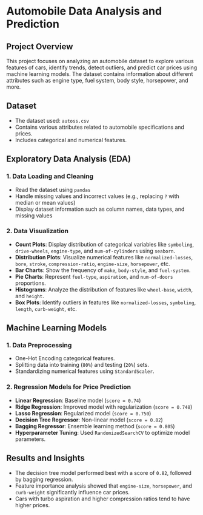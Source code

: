 # Automobile Data Analysis and Prediction

## Project Overview
This project focuses on analyzing an automobile dataset to explore various features of cars, identify trends, detect outliers, and predict car prices using machine learning models. The dataset contains information about different attributes such as engine type, fuel system, body style, horsepower, and more.

## Dataset
- The dataset used: `autoss.csv`
- Contains various attributes related to automobile specifications and prices.
- Includes categorical and numerical features.

## Exploratory Data Analysis (EDA)
### 1. Data Loading and Cleaning
- Read the dataset using `pandas`
- Handle missing values and incorrect values (e.g., replacing `?` with median or mean values)
- Display dataset information such as column names, data types, and missing values

### 2. Data Visualization
- **Count Plots**: Display distribution of categorical variables like `symboling`, `drive-wheels`, `engine-type`, and `num-of-cylinders` using `seaborn`.
- **Distribution Plots**: Visualize numerical features like `normalized-losses`, `bore`, `stroke`, `compression-ratio`, `engine-size`, `horsepower`, etc.
- **Bar Charts**: Show the frequency of `make`, `body-style`, and `fuel-system`.
- **Pie Charts**: Represent `fuel-type`, `aspiration`, and `num-of-doors` proportions.
- **Histograms**: Analyze the distribution of features like `wheel-base`, `width`, and `height`.
- **Box Plots**: Identify outliers in features like `normalized-losses`, `symboling`, `length`, `curb-weight`, etc.

## Machine Learning Models
### 1. Data Preprocessing
- One-Hot Encoding categorical features.
- Splitting data into training (`80%`) and testing (`20%`) sets.
- Standardizing numerical features using `StandardScaler`.

### 2. Regression Models for Price Prediction
- **Linear Regression**: Baseline model (`score = 0.74`)
- **Ridge Regression**: Improved model with regularization (`score = 0.748`)
- **Lasso Regression**: Regularized model (`score = 0.750`)
- **Decision Tree Regressor**: Non-linear model (`score = 0.82`)
- **Bagging Regressor**: Ensemble learning method (`score = 0.805`)
- **Hyperparameter Tuning**: Used `RandomizedSearchCV` to optimize model parameters.

## Results and Insights
- The decision tree model performed best with a score of `0.82`, followed by bagging regression.
- Feature importance analysis showed that `engine-size`, `horsepower`, and `curb-weight` significantly influence car prices.
- Cars with turbo aspiration and higher compression ratios tend to have higher prices.

